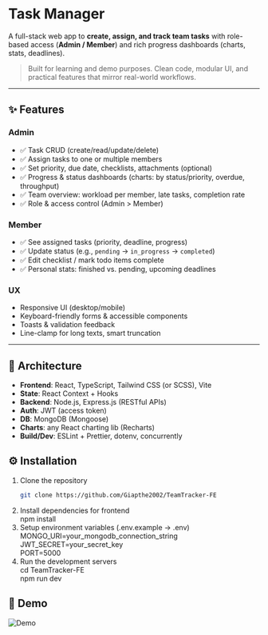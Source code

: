# Task Manager

A full-stack web app to **create, assign, and track team tasks** with role-based access (**Admin / Member**) and rich progress dashboards (charts, stats, deadlines).

> Built for learning and demo purposes. Clean code, modular UI, and practical features that mirror real-world workflows.

---

## ✨ Features

### Admin
- ✅ Task CRUD (create/read/update/delete)
- ✅ Assign tasks to one or multiple members
- ✅ Set priority, due date, checklists, attachments (optional)
- ✅ Progress & status dashboards (charts: by status/priority, overdue, throughput)
- ✅ Team overview: workload per member, late tasks, completion rate
- ✅ Role & access control (Admin > Member)

### Member
- ✅ See assigned tasks (priority, deadline, progress)
- ✅ Update status (e.g., `pending` → `in_progress` → `completed`)
- ✅ Edit checklist / mark todo items complete
- ✅ Personal stats: finished vs. pending, upcoming deadlines

### UX
- Responsive UI (desktop/mobile)
- Keyboard-friendly forms & accessible components
- Toasts & validation feedback
- Line-clamp for long texts, smart truncation

---

## 🧱 Architecture

- **Frontend**: React, TypeScript, Tailwind CSS (or SCSS), Vite  
- **State**: React Context + Hooks  
- **Backend**: Node.js, Express.js (RESTful APIs)  
- **Auth**: JWT (access token)  
- **DB**: MongoDB (Mongoose)  
- **Charts**: any React charting lib (Recharts)  
- **Build/Dev**: ESLint + Prettier, dotenv, concurrently

## ⚙️ Installation
1. Clone the repository
   ```bash
   git clone https://github.com/Giapthe2002/TeamTracker-FE
2. Install dependencies for frontend <br>
   npm install
3. Setup environment variables (.env.example -> .env) <br>
   MONGO_URI=your_mongodb_connection_string <br>
   JWT_SECRET=your_secret_key <br>
   PORT=5000
4. Run the development servers <br>
   cd TeamTracker-FE <br>
   npm run dev

## 📸 Demo
![Demo](assets/demo.gif)



